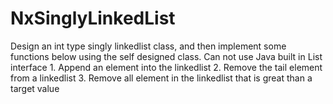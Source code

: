 # NxSinglyLinkedList
Design an int type singly linkedlist class, and then implement some functions below using the self designed class. Can not use Java built in List interface 1. Append an element into the linkedlist 2. Remove the tail element from a linkedlist 3. Remove all element in the linkedlist that is great than a target value
